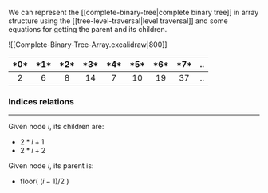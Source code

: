 We can represent the [[complete-binary-tree|complete binary tree]] in array structure using the [[tree-level-traversal|level traversal]] and some equations for getting the parent and its children.

![[Complete-Binary-Tree-Array.excalidraw|800]]

| $*0*$ | $*1*$ | $*2*$ | $*3*$ | $*4*$ | $*5*$ | $*6*$ | $*7*$ | $..$ |
| :---: | :---: | :---: | :---: | :---: | :---: | :---: | :---: | :--: |
|   2   |   6   |   8   |  14   |   7   |  10   |  19   |  37   |  ..  |

### Indices relations
---
Given node $i$, its children are:
- $2*i + 1$
- $2*i + 2$

Given node $i$, its parent is:
- floor( $(i-1) / 2$ )
